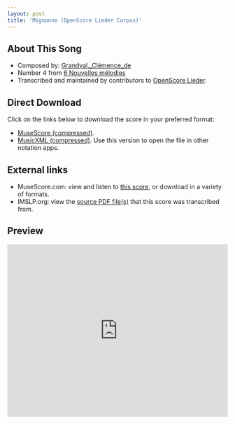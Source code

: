 ```yaml
---
layout: post
title: 'Mignonne (OpenScore Lieder Corpus)'
---
```


## About This Song

- Composed by: [Grandval,_Clémence_de](https://fourscoreandmore.org/openscore/lieder/Grandval,_Clémence_de)
- Number 4 from [6 Nouvelles mélodies](https://fourscoreandmore.org/openscore/lieder/Grandval,_Clémence_de/6_Nouvelles_mélodies)
- Transcribed and maintained by contributors to [OpenScore Lieder].

[OpenScore Lieder]: https://musescore.com/openscore-lieder-corpus

## Direct Download

Click on the links below to download the score in your preferred format:
- [MuseScore (compressed)](https://github.com/openscore/lieder/blob/main/scores/Grandval,_Clémence_de/6_Nouvelles_mélodies/4_Mignonne/lc6614717.mscz?raw=true).
- [MusicXML (compressed)](https://github.com/openscore/lieder/blob/main/scores/Grandval,_Clémence_de/6_Nouvelles_mélodies/4_Mignonne/lc6614717.mxl?raw=true). Use this version to open the file in other notation apps.

## External links

- MuseScore.com: view and listen to [this score][MuseScore], or download in a variety of formats.
- IMSLP.org: view the [source PDF file(s)][IMSLP] that this score was transcribed from.

[MuseScore]: https://musescore.com/score/6614717
[IMSLP]: https://imslp.org/wiki/Special:ReverseLookup/578229

## Preview

<iframe width="100%" height="394" src="https://musescore.com/openscore-lieder-corpus/scores/6614717/embed" frameborder="0" allowfullscreen allow="autoplay; fullscreen"></iframe>
